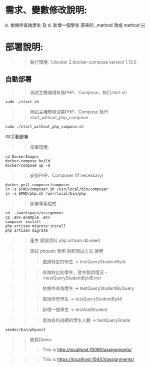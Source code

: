 # 需求、變數修改說明:
  b. 依條件查詢學生 及 d. 新增一個學生 原來的 _method 改成 method
￼
# 部署說明:
  
>> 執行環境:
   1.docker
   2.docker-compose version 1.13.0

## 自動部署 
>> 測試主機環境有裝PHP、Compose，執行start.sh  
    
    sudo ./start.sh

>> 測試主機環境沒裝PHP、Compose 執行  start_without_php_compose  

    sudo ./start_without_php_compose.sh

##手動部署  

>> 部署環境:

    cd DockerImages
    docker-compose build
    docker-compose up -d
    

>>  安裝PHP、Composer (If necessary) 
    
    docker pull composer/composer  
    ln -s $PWD/composer.sh /usr/local/bin/composer  
    ln -s $PWD/php.sh /usr/local/bin/php 

>> 部署專案程式

    cd ../workspace/assignment
    cp .env.example .env
    composer install
    php artisan migrate:install
    php artisan migrate
>> 產生 預設資料
    php artisan db:seed

>> 測試 phpunit
>> 案例 對照測試方法 說明

>>> 查詢特定的學生 -> testQueryStudentById  

>>> 查詢特定的學生，發生錯誤情況 ->testQueryStudentByIdError  

>>> 依條件查詢學生 -> testQueryStudentByQuery  

>>> 查詢所有學生 -> testQueryStudentByAll  

>>> 新增一個學生 -> testAddStudent  

>>> 查詢各科成績的學生人數 -> testQueryGrade 

    vendor/bin/phpunit
>> 網頁Demo:
>>> This is [http://localhost:10080/assignments/](http://localhost:10080/assignments/ "http") 

>>> This is [https://localhost:10443/assignments/](https://localhost:10443/assignments/ "Https")     
    




